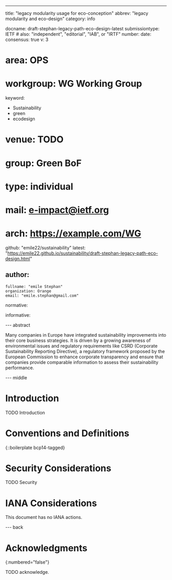 ---
title: "legacy modularity usage for eco-conception"
abbrev: "legacy modularity and eco-design"
category: info

docname: draft-stephan-legacy-path-eco-design-latest
submissiontype: IETF  # also: "independent", "editorial", "IAB", or "IRTF"
number:
date:
consensus: true
v: 3
# area: OPS
# workgroup: WG Working Group
keyword:
 - Sustainability
 - green
 - ecodesign
#  venue: TODO
#  group: Green BoF
#  type: individual
#  mail: e-impact@ietf.org
#  arch: https://example.com/WG
  github: "emile22/sustainability"
  latest: "https://emile22.github.io/sustainability/draft-stephan-legacy-path-eco-design.html"

author:
 -
    fullname: "emile Stephan"
    organization: Orange
    email: "emile.stephan@gmail.com"

normative:

informative:


--- abstract

Many companies in Europe have integrated sustainability improvements into their core business strategies. It is driven by a growing awareness of environmental issues and regulatory requirements like CSRD (Corporate Sustainability Reporting Directive), a regulatory framework proposed by the European Commission to enhance corporate transparency and ensure that companies provide comparable information to assess their sustainability performance.

--- middle

# Introduction

TODO Introduction


# Conventions and Definitions

{::boilerplate bcp14-tagged}


# Security Considerations

TODO Security


# IANA Considerations

This document has no IANA actions.


--- back

# Acknowledgments
{:numbered="false"}

TODO acknowledge.
